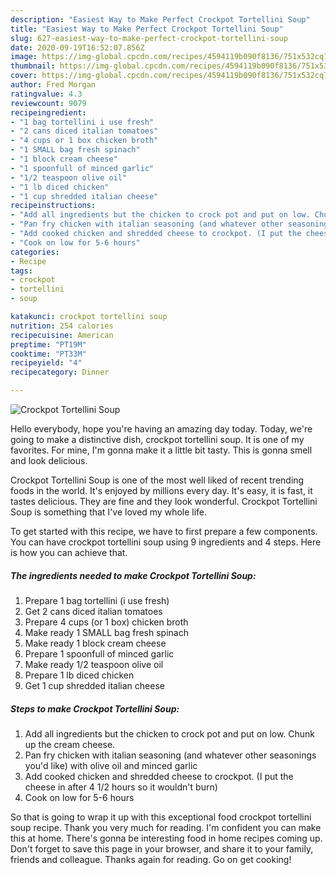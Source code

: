 ```yaml
---
description: "Easiest Way to Make Perfect Crockpot Tortellini Soup"
title: "Easiest Way to Make Perfect Crockpot Tortellini Soup"
slug: 627-easiest-way-to-make-perfect-crockpot-tortellini-soup
date: 2020-09-19T16:52:07.856Z
image: https://img-global.cpcdn.com/recipes/4594119b090f8136/751x532cq70/crockpot-tortellini-soup-recipe-main-photo.jpg
thumbnail: https://img-global.cpcdn.com/recipes/4594119b090f8136/751x532cq70/crockpot-tortellini-soup-recipe-main-photo.jpg
cover: https://img-global.cpcdn.com/recipes/4594119b090f8136/751x532cq70/crockpot-tortellini-soup-recipe-main-photo.jpg
author: Fred Morgan
ratingvalue: 4.3
reviewcount: 9079
recipeingredient:
- "1 bag tortellini i use fresh"
- "2 cans diced italian tomatoes"
- "4 cups or 1 box chicken broth"
- "1 SMALL bag fresh spinach"
- "1 block cream cheese"
- "1 spoonfull of minced garlic"
- "1/2 teaspoon olive oil"
- "1 lb diced chicken"
- "1 cup shredded italian cheese"
recipeinstructions:
- "Add all ingredients but the chicken to crock pot and put on low. Chunk up the cream cheese."
- "Pan fry chicken with italian seasoning (and whatever other seasonings you&#39;d like) with olive oil and minced garlic"
- "Add cooked chicken and shredded cheese to crockpot. (I put the cheese in after 4 1/2 hours so it wouldn&#39;t burn)"
- "Cook on low for 5-6 hours"
categories:
- Recipe
tags:
- crockpot
- tortellini
- soup

katakunci: crockpot tortellini soup 
nutrition: 254 calories
recipecuisine: American
preptime: "PT19M"
cooktime: "PT33M"
recipeyield: "4"
recipecategory: Dinner

---
```



![Crockpot Tortellini Soup](https://img-global.cpcdn.com/recipes/4594119b090f8136/751x532cq70/crockpot-tortellini-soup-recipe-main-photo.jpg)

Hello everybody, hope you're having an amazing day today. Today, we're going to make a distinctive dish, crockpot tortellini soup. It is one of my favorites. For mine, I'm gonna make it a little bit tasty. This is gonna smell and look delicious.

Crockpot Tortellini Soup is one of the most well liked of recent trending foods in the world. It's enjoyed by millions every day. It's easy, it is fast, it tastes delicious. They are fine and they look wonderful. Crockpot Tortellini Soup is something that I've loved my whole life.




To get started with this recipe, we have to first prepare a few components. You can have crockpot tortellini soup using 9 ingredients and 4 steps. Here is how you can achieve that.

<!--inarticleads1-->

##### The ingredients needed to make Crockpot Tortellini Soup:

1. Prepare 1 bag tortellini (i use fresh)
1. Get 2 cans diced italian tomatoes
1. Prepare 4 cups (or 1 box) chicken broth
1. Make ready 1 SMALL bag fresh spinach
1. Make ready 1 block cream cheese
1. Prepare 1 spoonfull of minced garlic
1. Make ready 1/2 teaspoon olive oil
1. Prepare 1 lb diced chicken
1. Get 1 cup shredded italian cheese




<!--inarticleads2-->

##### Steps to make Crockpot Tortellini Soup:

1. Add all ingredients but the chicken to crock pot and put on low. Chunk up the cream cheese.
1. Pan fry chicken with italian seasoning (and whatever other seasonings you&#39;d like) with olive oil and minced garlic
1. Add cooked chicken and shredded cheese to crockpot. (I put the cheese in after 4 1/2 hours so it wouldn&#39;t burn)
1. Cook on low for 5-6 hours




So that is going to wrap it up with this exceptional food crockpot tortellini soup recipe. Thank you very much for reading. I'm confident you can make this at home. There's gonna be interesting food in home recipes coming up. Don't forget to save this page in your browser, and share it to your family, friends and colleague. Thanks again for reading. Go on get cooking!

